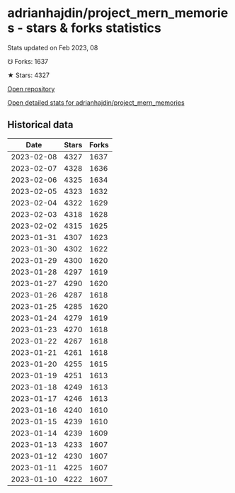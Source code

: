 # adrianhajdin/project_mern_memories - stars & forks statistics

Stats updated on Feb 2023, 08

☋ Forks: 1637

★ Stars: 4327

[Open repository](https://github.com/adrianhajdin/project_mern_memories)

[Open detailed stats for adrianhajdin/project_mern_memories](https://reviewgithub.com/rep/adrianhajdin/project_mern_memories)

## Historical data
| Date | Stars | Forks |
|------|-------|-------|
| 2023-02-08 | 4327 | 1637 | 
| 2023-02-07 | 4328 | 1636 | 
| 2023-02-06 | 4325 | 1634 | 
| 2023-02-05 | 4323 | 1632 | 
| 2023-02-04 | 4322 | 1629 | 
| 2023-02-03 | 4318 | 1628 | 
| 2023-02-02 | 4315 | 1625 | 
| 2023-01-31 | 4307 | 1623 | 
| 2023-01-30 | 4302 | 1622 | 
| 2023-01-29 | 4300 | 1620 | 
| 2023-01-28 | 4297 | 1619 | 
| 2023-01-27 | 4290 | 1620 | 
| 2023-01-26 | 4287 | 1618 | 
| 2023-01-25 | 4285 | 1620 | 
| 2023-01-24 | 4279 | 1619 | 
| 2023-01-23 | 4270 | 1618 | 
| 2023-01-22 | 4267 | 1618 | 
| 2023-01-21 | 4261 | 1618 | 
| 2023-01-20 | 4255 | 1615 | 
| 2023-01-19 | 4251 | 1613 | 
| 2023-01-18 | 4249 | 1613 | 
| 2023-01-17 | 4246 | 1613 | 
| 2023-01-16 | 4240 | 1610 | 
| 2023-01-15 | 4239 | 1610 | 
| 2023-01-14 | 4239 | 1609 | 
| 2023-01-13 | 4233 | 1607 | 
| 2023-01-12 | 4230 | 1607 | 
| 2023-01-11 | 4225 | 1607 | 
| 2023-01-10 | 4222 | 1607 | 

